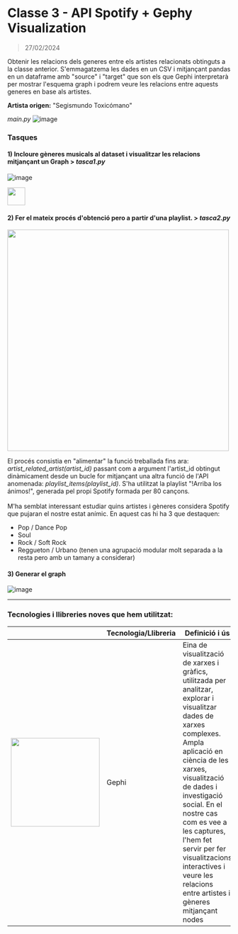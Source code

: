 # Classe 3 - API Spotify + Gephy Visualization
> 27/02/2024
> 
Obtenir les relacions dels generes entre els artistes relacionats obtinguts a la classe anterior. S'emmagatzema les dades en un CSV i mitjançant pandas en un dataframe amb "source" i "target" que son els que Gephi interpretarà per mostrar l'esquema graph i podrem veure les relacions entre aquests generes en base als artistes.

**Artista origen:** "Segismundo Toxicómano"

_main.py_
![image](https://github.com/albertarrebola08/bigdataUABopt4/assets/104431726/c940e094-72a7-494a-8f9a-1df1198473ab)

### Tasques 
#### 1) Incloure gèneres musicals al dataset i visualitzar les relacions mitjançant un Graph > _tasca1.py_
![image](https://github.com/albertarrebola08/bigdataUABopt4/assets/104431726/a978f106-1207-4993-b0f4-b76519c97a18)

<img src="https://cdn-icons-png.freepik.com/512/10748/10748293.png" width="40px">

#### 2) Fer el mateix procés d'obtenció pero a partir d'una playlist. > _tasca2.py_
<img src="https://github.com/albertarrebola08/bigdataUABopt4/assets/104431726/e2c03681-a282-402a-82c8-bcf45531b578" width="500px"> <br>

El procés consistia en "alimentar" la funció treballada fins ara: _artist_related_artist(artist_id)_ passant com a argument l'artist_id obtingut dinàmicament desde un bucle for mitjançant una altra funció de l'API anomenada: _playlist_items(playlist_id)_.
S'ha utilitzat la playlist "!Arriba los ánimos!", generada pel propi Spotify formada per 80 cançons. <br><br> M'ha semblat interessant estudiar quins artistes i gèneres considera Spotify que pujaran el nostre estat anímic. En aquest cas hi ha 3 que destaquen: 
- Pop / Dance Pop
- Soul
- Rock / Soft Rock
- Reggueton / Urbano (tenen una agrupació modular molt separada a la resta pero amb un tamany a considerar)

#### 3) Generar el graph 

![image](https://github.com/albertarrebola08/bigdataUABopt4/assets/104431726/2f015f05-fef0-43f5-b6f8-862a33235bce)

<hr>

### Tecnologies i llibreries noves que hem utilitzat: 

|               | Tecnologia/Llibreria | Definició i ús                             |
|-----------------------|-----------------------|----------------------------------------|
| <img src="https://gephi.org/gephi-lite/gephi-logo.svg" width="200px"> | Gephi                 | Eina de visualització de xarxes i gràfics, utilitzada per analitzar, explorar i visualitzar dades de xarxes complexes. Ampla aplicació en ciència de les xarxes, visualització de dades i investigació social. En el nostre cas com es vee a les captures, l'hem fet servir per fer visualitzacions interactives i veure les relacions entre artistes i gèneres mitjançant nodes |




